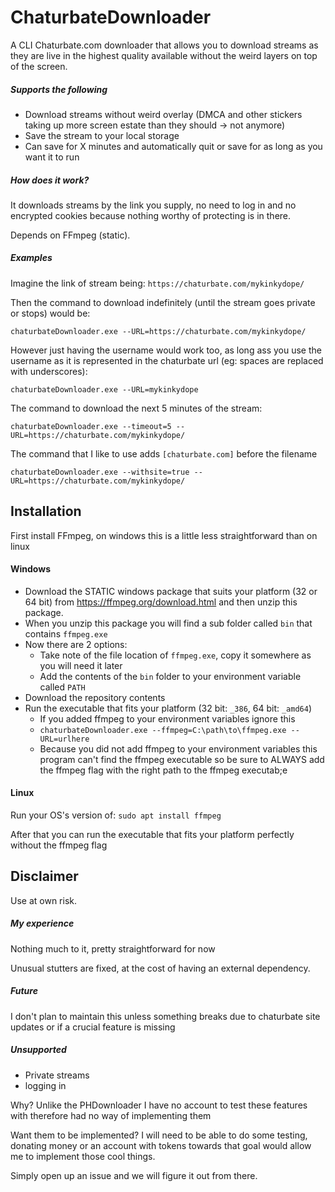 # ChaturbateDownloader

A CLI Chaturbate.com downloader that allows you to download streams as they are live in the highest quality available without the weird layers on top of the screen.

##### Supports the following
* Download streams without weird overlay (DMCA and other stickers taking up more screen estate than they should -> not anymore)
* Save the stream to your local storage
* Can save for X minutes and automatically quit or save for as long as you want it to run

##### How does it work?
It downloads streams by the link you supply, no need to log in and no encrypted cookies because nothing worthy of protecting is in there.

Depends on FFmpeg (static).

##### Examples

Imagine the link of stream being: ``https://chaturbate.com/mykinkydope/``

Then the command to download indefinitely (until the stream goes private or stops) would be:

``chaturbateDownloader.exe --URL=https://chaturbate.com/mykinkydope/``

However just having the username would work too, as long ass you use the username as it is represented in the chaturbate url (eg: spaces are replaced with underscores):

``chaturbateDownloader.exe --URL=mykinkydope``

The command to download the next 5 minutes of the stream:

``chaturbateDownloader.exe --timeout=5 --URL=https://chaturbate.com/mykinkydope/``

The command that I like to use adds ``[chaturbate.com]`` before the filename

``chaturbateDownloader.exe --withsite=true --URL=https://chaturbate.com/mykinkydope/``

## Installation

First install FFmpeg, on windows this is a little less straightforward than on linux

#### Windows
* Download the STATIC windows package that suits your platform (32 or 64 bit) from https://ffmpeg.org/download.html and then unzip this package.
* When you unzip this package you will find a sub folder called ``bin`` that contains `ffmpeg.exe`
* Now there are 2 options:
    * Take note of the file location of ``ffmpeg.exe``, copy it somewhere as you will need it later
    * Add the contents of the ``bin`` folder to your environment variable called `PATH`
* Download the repository contents
* Run the executable that fits your platform (32 bit: `_386`, 64 bit: `_amd64`)
    * If you added ffmpeg to your environment variables ignore this
    * `chaturbateDownloader.exe --ffmpeg=C:\path\to\ffmpeg.exe --URL=urlhere`
    * Because you did not add ffmpeg to your environment variables this program can't find the ffmpeg executable so be sure to ALWAYS add the ffmpeg flag with the right path to the ffmpeg executab;e

#### Linux

Run your OS's version of:
`sudo apt install ffmpeg`

After that you can run the executable that fits your platform perfectly without the ffmpeg flag

## Disclaimer

Use at own risk.

##### My experience

Nothing much to it, pretty straightforward for now

Unusual stutters are fixed, at the cost of having an external dependency.

##### Future

I don't plan to maintain this unless something breaks due to chaturbate site updates or if a crucial feature is missing

##### Unsupported
* Private streams
* logging in

Why? Unlike the PHDownloader I have no account to test these features with therefore had no way of implementing them

Want them to be implemented? I will need to be able to do some testing, donating money or an account with tokens towards that goal would allow me to implement those cool things.

Simply open up an issue and we will figure it out from there. 
